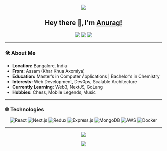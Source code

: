 <p align="center">
  <img src="https://capsule-render.vercel.app/api?type=waving&color=gradient&height=70&section=header"/>
</p>

<h2 align="center">Hey there 👋, I'm <a href="https://github.com/anuragpsarmah">Anurag!</a></h2>

<p align="center">
  <a href="https://twitter.com/anuragpsarmah"><img src="https://img.shields.io/badge/-Twitter-00acee?style=flat-square&logo=Twitter&logoColor=white"/></a>
  <a href="https://linkedin.com/in/anuragpsarmah"><img src="https://img.shields.io/badge/-LinkedIn-0e76a8?style=flat-square&logo=Linkedin&logoColor=white"/></a>
  <a href="https://anuragpsarmah.me"><img src="https://img.shields.io/badge/-Portfolio-ff69b4?style=flat-square&logo=About.me&logoColor=white"/></a>
</p>

---

### 🛠 About Me

- **Location:** Bangalore, India
- **From:** Assam (Khar Khua Axomiya)
- **Education:** Master’s in Computer Applications | Bachelor’s in Chemistry
- **Interests:** Web Development, DevOps, Scalable Architecture
- **Currently Learning:** Web3, NextJS, GoLang
- **Hobbies:** Chess, Mobile Legends, Music

---

### 🌐 Technologies

<p align="center">
  <img src="https://img.shields.io/badge/React-20232a?style=for-the-badge&logo=react&logoColor=61DAFB" alt="React"/>
  <img src="https://img.shields.io/badge/Next.js-000000?style=for-the-badge&logo=nextdotjs&logoColor=white" alt="Next.js"/>
  <img src="https://img.shields.io/badge/Redux-764ABC?style=for-the-badge&logo=redux&logoColor=white" alt="Redux"/>
  <img src="https://img.shields.io/badge/Express.js-000000?style=for-the-badge&logo=express&logoColor=white" alt="Express.js"/>
  <img src="https://img.shields.io/badge/MongoDB-4EA94B?style=for-the-badge&logo=mongodb&logoColor=white" alt="MongoDB"/>
  <img src="https://img.shields.io/badge/AWS-232F3E?style=for-the-badge&logo=amazonaws&logoColor=white" alt="AWS"/>
  <img src="https://img.shields.io/badge/Docker-2496ED?style=for-the-badge&logo=docker&logoColor=white" alt="Docker"/>
</p>

---

<p align="center"><a href="https://github.com/anuraghazra/github-readme-stats"><img src="https://github-readme-stats.vercel.app/api/top-langs/?username=anuragpsarmah&layout=compact&theme=dark&hide_border=true" /></a></p>

<p align="center">
  <img src="https://capsule-render.vercel.app/api?type=waving&color=gradient&height=60&section=footer"/>
</p>
